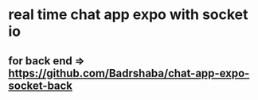 # real time chat app expo with socket io
## for back end => https://github.com/Badrshaba/chat-app-expo-socket-back
